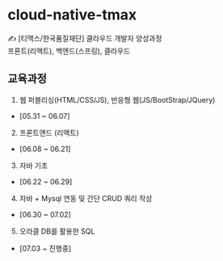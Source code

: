 # cloud-native-tmax
✍ [티맥스/한국품질재단] 클라우드 개발자 양성과정   
프론트(리액트), 백엔드(스프링), 클라우드

## 교육과정
1. 웹 퍼블리싱(HTML/CSS/JS), 반응형 웹(JS/BootStrap/JQuery)
  - [05.31 ~ 06.07]
2. 프론트앤드 (리액트)
  - [06.08 ~ 06.21]
3. 자바 기초
  - [06.22 ~ 06.29]
4. 자바 + Mysql 연동 및 간단 CRUD 쿼리 작성
  - [06.30 ~ 07.02]
5. 오라클 DB를 활용한 SQL
  - [07.03 ~ 진행중]
